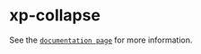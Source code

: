 # xp-collapse

See the [`documentation page`](http://expandjs.com/elements/xp-collapse) for more information.